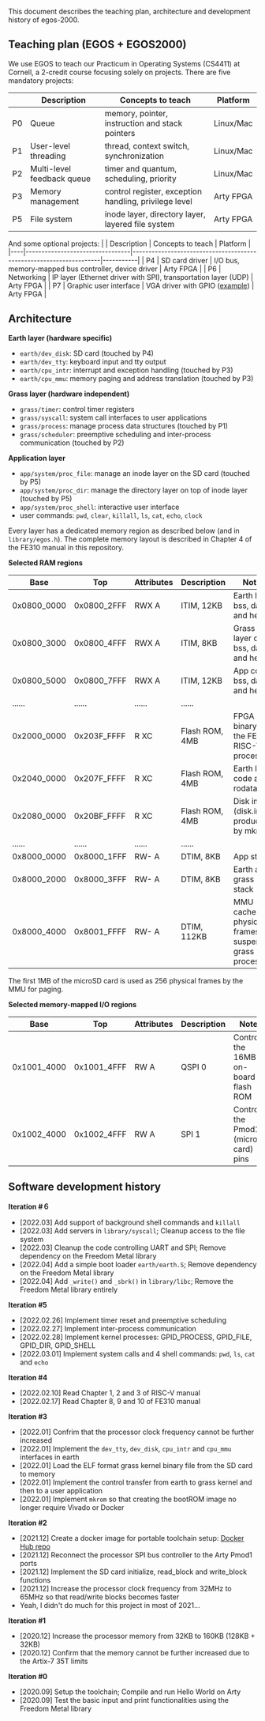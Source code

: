 This document describes the teaching plan, architecture and development history of egos-2000.

## Teaching plan (EGOS + EGOS2000)

We use EGOS to teach our Practicum in Operating Systems (CS4411) at Cornell, a 2-credit course focusing solely on projects.
There are five mandatory projects:

|    | Description                     | Concepts to teach                                           | Platform  |
|----|---------------------------------|-------------------------------------------------------------|-----------|
| P0 | Queue                           | memory, pointer, instruction and stack pointers             | Linux/Mac |
| P1 | User-level threading            | thread, context switch, synchronization                     | Linux/Mac |
| P2 | Multi-level feedback queue      | timer and quantum, scheduling, priority                     | Linux/Mac |
| P3 | Memory management               | control register, exception handling, privilege level       | Arty FPGA |
| P5 | File system                     | inode layer, directory layer, layered file system           | Arty FPGA |

And some optional projects:
|    | Description                     | Concepts to teach                                                  | Platform  |
|----|---------------------------------|--------------------------------------------------------------------|-----------|
| P4 | SD card driver                  | I/O bus, memory-mapped bus controller, device driver               | Arty FPGA |
| P6 | Networking                      | IP layer (Ethernet driver with SPI), transportation layer (UDP)    | Arty FPGA |
| P7 | Graphic user interface          | VGA driver with GPIO ([example](https://digilent.com/reference/learn/programmable-logic/tutorials/arty-pmod-vga-demo/start))                        | Arty FPGA |

## Architecture

**Earth layer (hardware specific)**
* `earth/dev_disk`: SD card (touched by P4)
* `earth/dev_tty`: keyboard input and tty output
* `earth/cpu_intr`: interrupt and exception handling (touched by P3)
* `earth/cpu_mmu`: memory paging and address translation (touched by P3)

**Grass layer (hardware independent)**
* `grass/timer`: control timer registers
* `grass/syscall`: system call interfaces to user applications
* `grass/process`: manage process data structures (touched by P1)
* `grass/scheduler`: preemptive scheduling and inter-process communication (touched by P2)

**Application layer**
* `app/system/proc_file`: manage an inode layer on the SD card (touched by P5)
* `app/system/proc_dir`: manage the directory layer on top of inode layer (touched by P5)
* `app/system/proc_shell`: interactive user interface
* user commands: `pwd`, `clear`, `killall`, `ls`, `cat`, `echo`, `clock`

Every layer has a dedicated memory region as described below (and in `library/egos.h`). The complete memory layout is described in Chapter 4 of the FE310 manual in this repository.

**Selected RAM regions**

| Base        | Top         | Attributes | Description       | Notes                                                      |
|-------------|-------------|------------|-------------------|------------------------------------------------------------|
| 0x0800_0000 | 0x0800_2FFF | RWX A      | ITIM, 12KB        | Earth layer bss, data and heap                             |
| 0x0800_3000 | 0x0800_4FFF | RWX A      | ITIM, 8KB         | Grass layer code, bss, data and heap                       |
| 0x0800_5000 | 0x0800_7FFF | RWX A      | ITIM, 12KB        | App code, bss, data and heap                               |
| ......      | ......      | ......     | ......            |                                                            |
| 0x2000_0000 | 0x203F_FFFF | R XC       | Flash ROM, 4MB    | FPGA binary of the FE310 RISC-V processor                  |
| 0x2040_0000 | 0x207F_FFFF | R XC       | Flash ROM, 4MB    | Earth layer code and rodata                                |
| 0x2080_0000 | 0x20BF_FFFF | R XC       | Flash ROM, 4MB    | Disk image (disk.img produced by mkrom)                    |
| ......      | ......      | ......     | ......            |                                                            |
| 0x8000_0000 | 0x8000_1FFF | RW- A      | DTIM, 8KB         | App stack                                                  |
| 0x8000_2000 | 0x8000_3FFF | RW- A      | DTIM, 8KB         | Earth and grass stack                                      |
| 0x8000_4000 | 0x8001_FFFF | RW- A      | DTIM, 112KB       | MMU cache of physical frames for suspended grass processes |

The first 1MB of the microSD card is used as 256 physical frames by the MMU for paging.

**Selected memory-mapped I/O regions**

| Base        | Top         | Attributes | Description   | Notes                                 |
|-------------|-------------|------------|---------------|---------------------------------------|
| 0x1001_4000 | 0x1001_4FFF | RW A       | QSPI 0        | Control the 16MB on-board flash ROM   |
| 0x1002_4000 | 0x1002_4FFF | RW A       | SPI 1         | Control the Pmod1 (microSD card) pins |

## Software development history

**Iteration #６**

* [2022.03] Add support of background shell commands and `killall`
* [2022.03] Add servers in `library/syscall`; Cleanup access to the file system
* [2022.03] Cleanup the code controlling UART and SPI; Remove dependency on the Freedom Metal library
* [2022.04] Add a simple boot loader `earth/earth.S`; Remove dependency on the Freedom Metal library
* [2022.04] Add `_write()` and `_sbrk()` in `library/libc`; Remove the Freedom Metal library entirely

**Iteration #5**
* [2022.02.26] Implement timer reset and preemptive scheduling
* [2022.02.27] Implement inter-process communication
* [2022.02.28] Implement kernel processes: GPID_PROCESS, GPID_FILE, GPID_DIR, GPID_SHELL
* [2022.03.01] Implement system calls and 4 shell commands: `pwd`, `ls`, `cat` and `echo`


**Iteration #4**
* [2022.02.10] Read Chapter 1, 2 and 3 of RISC-V manual
* [2022.02.17] Read Chapter 8, 9 and 10 of FE310 manual

**Iteration #3**
* [2022.01] Confrim that the processor clock frequency cannot be further increased
* [2022.01] Implement the `dev_tty`, `dev_disk`, `cpu_intr` and `cpu_mmu` interfaces in earth
* [2022.01] Load the ELF format grass kernel binary file from the SD card to memory
* [2022.01] Implement the control transfer from earth to grass kernel and then to a user application
* [2022.01] Implement `mkrom` so that creating the bootROM image no longer require Vivado or Docker

**Iteration #2**
* [2021.12] Create a docker image for portable toolchain setup: [Docker Hub repo](https://hub.docker.com/repository/docker/yhzhang0128/arty-toolchain)
* [2021.12] Reconnect the processor SPI bus controller to the Arty Pmod1 ports
* [2021.12] Implement the SD card initialize, read_block and write_block functions
* [2021.12] Increase the processor clock frequency from 32MHz to 65MHz so that read/write blocks becomes faster
* Yeah, I didn't do much for this project in most of 2021...

**Iteration #1**
* [2020.12] Increase the processor memory from 32KB to 160KB (128KB + 32KB)
* [2020.12] Confirm that the memory cannot be further increased due to the Artix-7 35T limits

**Iteration #0**
* [2020.09] Setup the toolchain; Compile and run Hello World on Arty
* [2020.09] Test the basic input and print functionalities using the Freedom Metal library
